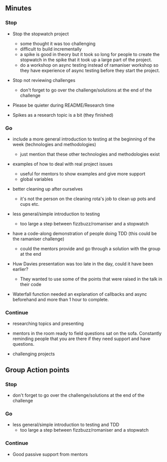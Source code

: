 ## Minutes
  
### Stop

  - Stop the stopwatch project
    - some thought it was too challenging
    - difficult to build incrementally 
    - a spike is good in theory but it took so long for people to create the stopwatch in the spike that it took up a large         part of the project. 
    - do a workshop on async testing instead of ramaniser workshop so they have experience of async testing before they start       the project. 
    
  - Stop not reviewing challenges
    - don't forget to go over the challenge/solutions at the end of the challenge
    
  - Please be quieter during README/Research time
  
  - Spikes as a research topic is a bit (they finished)
    
### Go

  - include a more general introduction to testing at the beginning of the week (technologies and methodologies)
    - just mention that these other technologies and methodologies exist
  
  - examples of how to deal with real project issues
    - useful for mentors to show examples and give more support
    - global variables
  
  - better cleaning up after ourselves
    - it's not the person on the cleaning rota's job to clean up pots and cups etc. 
    
  - less general/simple introduction to testing 
    - too large a step between fizzbuzz/romaniser and a stopwatch 
    
  - have a code-along demonstration of people doing TDD (this could be the ramaniser challenge)
    - could the mentors provide and go through a solution with the group at the end
    
  - Huw Davies presentation was too late in the day, could it have been earlier?
    - They wanted to use some of the points that were raised in the talk in their code
    
  - Waterfall function needed an explanation of callbacks and async beforehand and more than 1 hour to complete. 

### Continue

  - researching topics and presenting
  
  - mentors in the room ready to field questions sat on the sofa. Constantly reminding people that you are there if they need     support and have questions. 
  
  - challenging projects

## Group Action points
  
### Stop
   - don't forget to go over the challenge/solutions at the end of the challenge
  
### Go
 - less general/simple introduction to testing and TDD
   - too large a step between fizzbuzz/romaniser and a stopwatch 

### Continue
  - Good passive support from mentors
